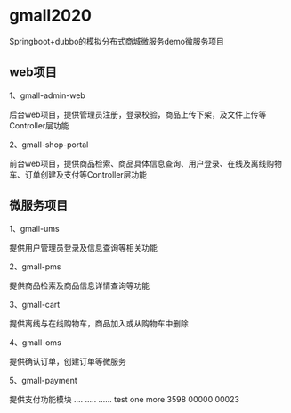# gmall2020
Springboot+dubbo的模拟分布式商城微服务demo微服务项目

## web项目

1、gmall-admin-web

后台web项目，提供管理员注册，登录校验，商品上传下架，及文件上传等Controller层功能

2、gmall-shop-portal

前台web项目，提供商品检索、商品具体信息查询、用户登录、在线及离线购物车、订单创建及支付等Controller层功能

## 微服务项目

1、gmall-ums

提供用户管理员登录及信息查询等相关功能

2、gmall-pms

提供商品检索及商品信息详情查询等功能

3、gmall-cart

提供离线与在线购物车，商品加入或从购物车中删除

4、gmall-oms

提供确认订单，创建订单等微服务

5、gmall-payment

提供支付功能模块
....
.....
......
test
one more
3598
00000
00023